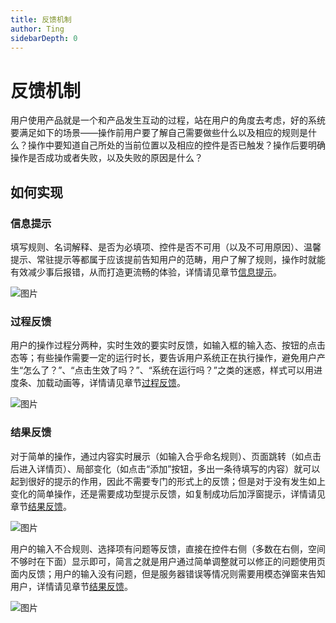 ```yaml
---
title: 反馈机制
author: Ting
sidebarDepth: 0
---
```

# 反馈机制

用户使用产品就是一个和产品发生互动的过程，站在用户的角度去考虑，好的系统要满足如下的场景——操作前用户要了解自己需要做些什么以及相应的规则是什么？操作中要知道自己所处的当前位置以及相应的控件是否已触发？操作后要明确操作是否成功或者失败，以及失败的原因是什么？

## 如何实现

### 信息提示

填写规则、名词解释、是否为必填项、控件是否不可用（以及不可用原因）、温馨提示、常驻提示等都属于应该提前告知用户的范畴，用户了解了规则，操作时就能有效减少事后报错，从而打造更流畅的体验，详情请见章节[信息提示](/console/feedback/message_prompt.html)。

![图片](http://baiduyun-guideline.bj.bcebos.com/console/principle/feedback_mechanism/01_2x.png)

### 过程反馈

用户的操作过程分两种，实时生效的要实时反馈，如输入框的输入态、按钮的点击态等；有些操作需要一定的运行时长，要告诉用户系统正在执行操作，避免用户产生“怎么了？”、“点击生效了吗？”、“系统在运行吗？”之类的迷惑，样式可以用进度条、加载动画等，详情请见章节[过程反馈](/console/feedback/process_feedback.html)。

![图片](http://baiduyun-guideline.bj.bcebos.com/console/principle/feedback_mechanism/02_2x.png)

### 结果反馈

对于简单的操作，通过内容实时展示（如输入合乎命名规则）、页面跳转（如点击后进入详情页）、局部变化（如点击“添加”按钮，多出一条待填写的内容）就可以起到很好的提示的作用，因此不需要专门的形式上的反馈；但是对于没有发生如上变化的简单操作，还是需要成功型提示反馈，如复制成功后加浮窗提示，详情请见章节[结果反馈](/console/feedback/result_feedback.html)。

![图片](http://baiduyun-guideline.bj.bcebos.com/console/principle/feedback_mechanism/03_2x.png)

用户的输入不合规则、选择项有问题等反馈，直接在控件右侧（多数在右侧，空间不够时在下面）显示即可，简言之就是用户通过简单调整就可以修正的问题使用页面内反馈；用户的输入没有问题，但是服务器错误等情况则需要用模态弹窗来告知用户，详情请见章节[结果反馈](/console/feedback/result_feedback.html)。

![图片](http://baiduyun-guideline.bj.bcebos.com/console/principle/feedback_mechanism/04_2x.png)